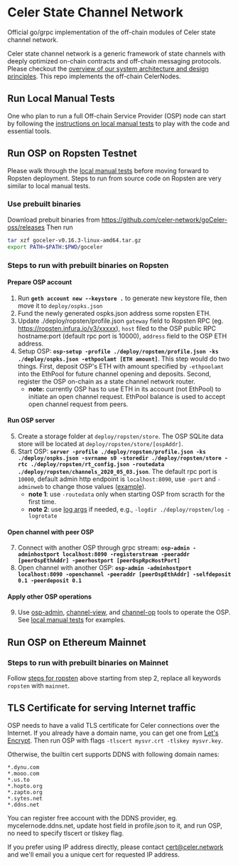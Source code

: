 # Celer State Channel Network
Official go/grpc implementation of the off-chain modules of Celer state channel network.

Celer state channel network is a generic framework of state channels with deeply optimized on-chain contracts and off-chain messaging protocols. Please checkout the [overview of our system architecture and design principles](https://www.celer.network/docs/celercore/channel/overview.html). This repo implements the off-chain CelerNodes.

## Run Local Manual Tests

One who plan to run a full Off-chain Service Provider (OSP) node can start by following the [instructions on local manual tests](./test/manual/README.md) to play with the code and essential tools.

## Run OSP on Ropsten Testnet

Please walk through the [local manual tests](./test/manual/README.md) before moving forward to Ropsten deployment. Steps to run from source code on Ropsten are very similar to local manual tests.

### Use prebuilt binaries
Download prebuit binaries from https://github.com/celer-network/goCeler-oss/releases
Then run
```bash
tar xzf goceler-v0.16.3-linux-amd64.tar.gz
export PATH=$PATH:$PWD/goceler
```

### Steps to run with prebuilt binaries on Ropsten
#### Prepare OSP account
1. Run **`geth account new --keystore .`** to generate new keystore file, then move it to `deploy/ospks.json`
2. Fund the newly generated ospks.json address some ropsten ETH.
3. Update ./deploy/ropsten/profile.json `gateway` field to Ropsten RPC (eg. https://ropsten.infura.io/v3/xxxxx), `host` filed to the OSP public RPC hostname:port (default rpc port is 10000), `address` field to the OSP ETH address.
4. Setup OSP: **`osp-setup -profile ./deploy/ropsten/profile.json -ks ./deploy/ospks.json -ethpoolamt [ETH amount]`**. This step would do two things. First, deposit OSP's ETH with amount specified by `-ethpoolamt` into the EthPool for future channel opening and deposits. Second, register the OSP on-chain as a state channel network router.
   - **note:** currently OSP has to use ETH in its account (not EthPool) to initiate an open channel request. EthPool balance is used to accept open channel request from peers.

#### Run OSP server
5. Create a storage folder at `deploy/ropsten/store`. The OSP SQLite data store will be located at `deploy/ropsten/store/[ospAddr]`.
6. Start OSP: **`server -profile ./deploy/ropsten/profile.json -ks ./deploy/ospks.json -svrname s0 -storedir ./deploy/ropsten/store -rtc ./deploy/ropsten/rt_config.json -routedata ./deploy/ropsten/channels_2020_05_03.json`**. The default rpc port is `10000`, default admin http endpoint is `localhost:8090`, use `-port` and `-adminweb` to change those values ([example](./test/manual/run_osp.sh)).
   - **note 1**: use `-routedata` only when starting OSP from scracth for the first time.
   - **note 2**: use [log args](https://github.com/celer-network/goutils/blob/v0.1.2/log/log.go) if needed, e.g., `-logdir ./deploy/ropsten/log -logrotate`

#### Open channel with peer OSP
7. Connect with another OSP through grpc stream: **`osp-admin -adminhostport localhost:8090 -registerstream -peeraddr [peerOspEthAddr] -peerhostport [peerOspRpcHostPort]`**
8. Open channel with another OSP: **`osp-admin -adminhostport localhost:8090 -openchannel -peeraddr [peerOspEthAddr] -selfdeposit 0.1 -peerdeposit 0.1`**

#### Apply other OSP operations
9. Use [osp-admin](./tools/osp-admin/README.md), [channel-view](./tools/channel-view/README.md), and [channel-op](./tools/channel-op/README.md) tools to operate the OSP. See [local manual tests](./test/manual/README.md) for examples.


## Run OSP on Ethereum Mainnet

### Steps to run with prebuilt binaries on Mainnet
Follow [steps for ropsten](#steps-to-run-with-prebuilt-binaries-on-ropsten) above starting from step 2, replace all keywords `ropsten` with `mainnet`.

## TLS Certificate for serving Internet traffic
OSP needs to have a valid TLS certificate for Celer connections over the Internet. If you already have a domain name, you can get one from [Let's Encrypt](https://letsencrypt.org/). Then run OSP with flags `-tlscert mysvr.crt -tlskey mysvr.key`.

Otherwise, the builtin cert supports DDNS with following domain names:
```
*.dynu.com
*.mooo.com
*.us.to
*.hopto.org
*.zapto.org
*.sytes.net
*.ddns.net
```
You can register free account with the DDNS provider, eg. mycelernode.ddns.net, update host field in profile.json to it, and run OSP, no need to specify tlscert or tlskey flag.

If you prefer using IP address directly, please contact cert@celer.network and we'll email you a unique cert for requested IP address.
